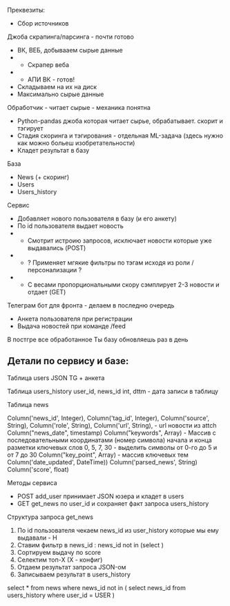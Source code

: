 
Преквезиты:
- Сбор источников

Джоба скрапинга/парсинга - почти готово
- ВК, ВЕБ, добывааем сырые данные
- - Скрапер веба
- - АПИ ВК - готов!
- Складываем на их на диск
- Максимально сырые данные

Обработчик - читает сырые  - механика понятна
- Python-pandas джоба которая читает сырье, обрабатывает. скорит и тэгирует
- Стадия скоринга и тэгирования - отдельная ML-задача (здесь нужно как можно больеш изобретательности)
- Кладет результат в базу

База
- News (+ скоринг)
- Users
- Users_history

Сервис
- Добавляет нового пользователя в базу (и его анкету)
- По id пользователя выдает новость
- - Смотрит истроию запросов, исключает новости которые уже выдавались (POST)
- - ? Применяет мгякие фильтры по тэгам исходя из роли / персонализации ?
- - С весами пропорциональными скору сэмплирует 2-3 новости и отдает (GET)


Телеграм бот для фронта - делаем в последню очередь
- Анкета пользователя при регистрации
- Выдача новостей при команде /feed


В постгре все обработанное 
Ты базу обновляешь раз в день


## Детали по сервису и базе:

Таблица users
JSON TG + анкета

Таблица users_history
user_id, news_id int, dttm - дата записи в таблицу

Таблица news

Column('news_id', Integer),
Column('tag_id', Integer),
Column('source', String),
Column('role', String),
Column('url', String), - url новости из attch
Column("news_date", timestamp)
Column("keywords", Array) - 
Массив с последовательными координатами (номер символа) начала и конца разметки ключевых слов
0, 5, 7, 30 - выделить символы от 0-го до 5 и от 7 до 30
Column("key_point", Array) - массив ключевых тем
Column('date_updated', DateTime))
Column('parsed_news', String)
Column('score', float)

Методы сервиса

- POST add_user принимает JSON юзера и кладет в users
- GET get_news по user_id и сохраняет факт запроса users_history

Структура запроса get_news

1) По id пользователя чекаем news_id из user_history которые мы ему выдавали - H
2) Ставим фильтр в news_id : news_id not in (select )
3) Сортируем выдачу по score
4) Селектим топ-X (X - конфиг)
5) Отдаем результат запроса JSON-ом
6) Записываем результат в users_history

select *
from news
where news_id not in (
    select news_id from users_history where user_id = USER
)